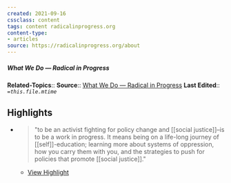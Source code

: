 ```yaml
---
created: 2021-09-16
cssclass: content
tags: content radicalinprogress.org
content-type: 
- articles
source: https://radicalinprogress.org/about
---
```

##### What We Do — Radical in Progress
**Related-Topics**:: 
**Source**:: [What We Do — Radical in Progress](https://radicalinprogress.org/about)
**Last Edited**:: *`=this.file.mtime`*

## Highlights
- > "to be an activist fighting for policy change and [[social justice]]–is to be a work in progress. It means being on a life-long journey of [[self]]-education; learning more about systems of oppression, how you carry them with you, and the strategies to push for policies that promote [[social justice]]." 
    - [View Highlight](https://radicalinprogress.org/about?__readwiseLocation=0%2F0%2F0%2F0%2F2%2F0%2F1%2F1%2F3%2F5%2F1%2F5%2F1%3A16%2C0%2F0%2F0%2F0%2F2%2F0%2F1%2F1%2F3%2F5%2F1%2F5%2F1%3A307#:~:text=to%20be%20an%20activist%20fighting%2Cpolicies%20that%20promote%20social%20justice.)
